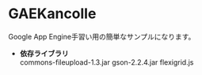 GAEKancolle
==================

Google App Engine手習い用の簡単なサンプルになります。
  
* **依存ライブラリ**    
  commons-fileupload-1.3.jar
  gson-2.2.4.jar
  flexigrid.js